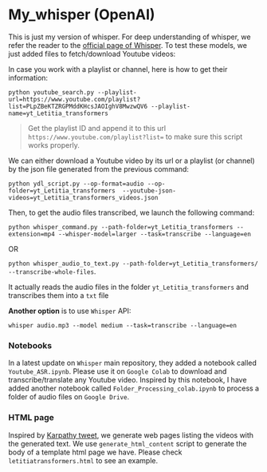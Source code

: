 # My_whisper (OpenAI)
This is just my version of whisper. For deep understanding of whisper, we refer the reader to the [official page of Whisper](https://github.com/openai/whisper). To test these models, we just added files to fetch/download Youtube videos:

In case you work with a playlist or channel, here is how to get their information:

``python youtube_search.py --playlist-url=https://www.youtube.com/playlist?list=PLpZBeKTZRGPMddKHcsJAOIghV8MwzwQV6 --playlist-name=yt_Letitia_transformers``
> Get the playlist ID and append it to this url `https://www.youtube.com/playlist?list=` to make sure this script works properly.

We can either download a Youtube video by its url or a playlist (or channel) by the json file generated from the previous command:

``python ydl_script.py --op-format=audio --op-folder=yt_Letitia_transformers  --youtube-json-videos=yt_Letitia_transformers_videos.json ``

Then, to get the audio files transcribed, we launch the following command:

`python whisper_command.py --path-folder=yt_Letitia_transformers --extension=mp4 --whisper-model=larger --task=transcribe --language=en`

OR

``python whisper_audio_to_text.py --path-folder=yt_Letitia_transformers/ --transcribe-whole-files``.

It actually reads the audio files in the folder `yt_Letitia_transformers` and transcribes them into a `txt` file 

**Another option** is to use `Whisper` API:

``whisper audio.mp3 --model medium --task=transcribe --language=en``

### Notebooks
In a latest update on `Whisper` main repository, they added a notebook called `Youtube_ASR.ipynb`. Please use it on `Google Colab` to download and transcribe/translate any Youtube video. Inspired by this notebook, I have added another notebook called `Folder_Processing_colab.ipynb` to process a folder of audio files on `Google Drive`.  

### HTML page
Inspired by [Karpathy tweet](https://twitter.com/karpathy/status/1574501715990102016), we generate web pages listing the videos with the generated text. We use ``generate_html_content`` script to generate the body of a template html page we have. Please check `letitiatransformers.html` to see an example.


